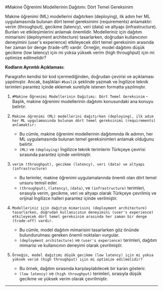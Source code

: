 #Makine Öğrenimi Modellerinin Dağıtımı: Dört Temel Gereksinim

Makine öğrenimi (ML) modellerini dağıtırken (deploying), ilk adım her ML uygulamasında bulunan dört temel gereksinimi (requirements) anlamaktır: verim (throughput), gecikme (latency), veri (data) ve altyapı (infrastructure). Bunları ve etkileşimlerini anlamak önemlidir. Modelleriniz için dağıtım mimarisini (deployment architecture) tasarlarken, doğrudan kullanıcının deneyimini (user's experience) etkileyecek dört temel gereksinim arasında her zaman bir denge (trade-off) vardır. Örneğin, model dağıtımı düşük gecikme (low latency) için mi yoksa yüksek verim (high throughput) için mi optimize edilmelidir?

**Kodların Ayrıntılı Açıklaması:**

Paragrafın kendisi bir kod içermediğinden, doğrudan çevirisi ve açıklaması yapılmıştır. Ancak, başlıkları `#baslik` şeklinde yazmak ve İngilizce teknik terimleri parantez içinde eklemek suretiyle istenen formatta yazılmıştır.

1. `#Makine Öğrenimi Modellerinin Dağıtımı: Dört Temel Gereksinim` - Başlık, makine öğrenimi modellerinin dağıtımı konusundaki ana konuyu belirtir.
   
2. `Makine öğrenimi (ML) modellerini dağıtırken (deploying), ilk adım her ML uygulamasında bulunan dört temel gereksinimi (requirements) anlamaktır:` 
   - Bu cümle, makine öğrenimi modellerinin dağıtımında ilk adımın, her ML uygulamasında bulunan temel gereksinimleri anlamak olduğunu belirtir.
   - `(ML)` ve `(deploying)` İngilizce teknik terimlerin Türkçeye çevirisi sırasında parantez içinde verilmiştir.

3. `verim (throughput), gecikme (latency), veri (data) ve altyapı (infrastructure)` 
   - Bu terimler, makine öğrenimi uygulamalarında önemli olan dört temel unsuru temsil eder. 
   - `(throughput)`, `(latency)`, `(data)`, ve `(infrastructure)` terimleri, sırasıyla verim, gecikme, veri ve altyapı olarak Türkçeye çevrilmiş ve orijinal İngilizce halleri parantez içinde verilmiştir.

4. `Modelleriniz için dağıtım mimarisini (deployment architecture) tasarlarken, doğrudan kullanıcının deneyimini (user's experience) etkileyecek dört temel gereksinim arasında her zaman bir denge (trade-off) vardır.` 
   - Bu cümle, model dağıtım mimarisini tasarlarken göz önünde bulundurulması gereken önemli noktaları vurgular.
   - `(deployment architecture)` ve `(user's experience)` terimleri, dağıtım mimarisi ve kullanıcının deneyimi olarak çevrilmiştir.

5. `Örneğin, model dağıtımı düşük gecikme (low latency) için mi yoksa yüksek verim (high throughput) için mi optimize edilmelidir?`
   - Bu örnek, dağıtım sırasında karşılaşılabilecek bir kararı gösterir.
   - `(low latency)` ve `(high throughput)` terimleri, sırasıyla düşük gecikme ve yüksek verim olarak çevrilmiştir.

---

